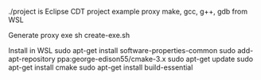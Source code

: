 ./project is Eclipse CDT project example proxy make, gcc, g++, gdb from WSL

Generate proxy exe
sh create-exe.sh

Install in WSL
sudo apt-get install software-properties-common
sudo add-apt-repository ppa:george-edison55/cmake-3.x
sudo apt-get update
sudo apt-get install cmake
sudo apt-get install build-essential
